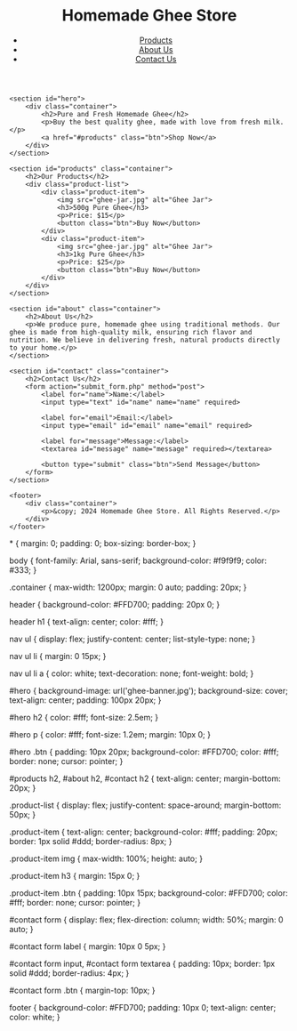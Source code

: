 <!DOCTYPE html>
<html lang="en">
<head>
    <meta charset="UTF-8">
    <meta name="viewport" content="width=device-width, initial-scale=1.0">
    <title>Ghee Store</title>
    <link rel="stylesheet" href="styles.css">
</head>
<body>
    <header>
        <div class="container">
            <h1>Homemade Ghee Store</h1>
            <nav>
                <ul>
                    <li><a href="#products">Products</a></li>
                    <li><a href="#about">About Us</a></li>
                    <li><a href="#contact">Contact Us</a></li>
                </ul>
            </nav>
        </div>
    </header>

    <section id="hero">
        <div class="container">
            <h2>Pure and Fresh Homemade Ghee</h2>
            <p>Buy the best quality ghee, made with love from fresh milk.</p>
            <a href="#products" class="btn">Shop Now</a>
        </div>
    </section>

    <section id="products" class="container">
        <h2>Our Products</h2>
        <div class="product-list">
            <div class="product-item">
                <img src="ghee-jar.jpg" alt="Ghee Jar">
                <h3>500g Pure Ghee</h3>
                <p>Price: $15</p>
                <button class="btn">Buy Now</button>
            </div>
            <div class="product-item">
                <img src="ghee-jar.jpg" alt="Ghee Jar">
                <h3>1kg Pure Ghee</h3>
                <p>Price: $25</p>
                <button class="btn">Buy Now</button>
            </div>
        </div>
    </section>

    <section id="about" class="container">
        <h2>About Us</h2>
        <p>We produce pure, homemade ghee using traditional methods. Our ghee is made from high-quality milk, ensuring rich flavor and nutrition. We believe in delivering fresh, natural products directly to your home.</p>
    </section>

    <section id="contact" class="container">
        <h2>Contact Us</h2>
        <form action="submit_form.php" method="post">
            <label for="name">Name:</label>
            <input type="text" id="name" name="name" required>
            
            <label for="email">Email:</label>
            <input type="email" id="email" name="email" required>
            
            <label for="message">Message:</label>
            <textarea id="message" name="message" required></textarea>
            
            <button type="submit" class="btn">Send Message</button>
        </form>
    </section>

    <footer>
        <div class="container">
            <p>&copy; 2024 Homemade Ghee Store. All Rights Reserved.</p>
        </div>
    </footer>
</body>
</html>
* {
    margin: 0;
    padding: 0;
    box-sizing: border-box;
}

body {
    font-family: Arial, sans-serif;
    background-color: #f9f9f9;
    color: #333;
}

.container {
    max-width: 1200px;
    margin: 0 auto;
    padding: 20px;
}

header {
    background-color: #FFD700;
    padding: 20px 0;
}

header h1 {
    text-align: center;
    color: #fff;
}

nav ul {
    display: flex;
    justify-content: center;
    list-style-type: none;
}

nav ul li {
    margin: 0 15px;
}

nav ul li a {
    color: white;
    text-decoration: none;
    font-weight: bold;
}

#hero {
    background-image: url('ghee-banner.jpg');
    background-size: cover;
    text-align: center;
    padding: 100px 20px;
}

#hero h2 {
    color: #fff;
    font-size: 2.5em;
}

#hero p {
    color: #fff;
    font-size: 1.2em;
    margin: 10px 0;
}

#hero .btn {
    padding: 10px 20px;
    background-color: #FFD700;
    color: #fff;
    border: none;
    cursor: pointer;
}

#products h2, #about h2, #contact h2 {
    text-align: center;
    margin-bottom: 20px;
}

.product-list {
    display: flex;
    justify-content: space-around;
    margin-bottom: 50px;
}

.product-item {
    text-align: center;
    background-color: #fff;
    padding: 20px;
    border: 1px solid #ddd;
    border-radius: 8px;
}

.product-item img {
    max-width: 100%;
    height: auto;
}

.product-item h3 {
    margin: 15px 0;
}

.product-item .btn {
    padding: 10px 15px;
    background-color: #FFD700;
    color: #fff;
    border: none;
    cursor: pointer;
}

#contact form {
    display: flex;
    flex-direction: column;
    width: 50%;
    margin: 0 auto;
}

#contact form label {
    margin: 10px 0 5px;
}

#contact form input, #contact form textarea {
    padding: 10px;
    border: 1px solid #ddd;
    border-radius: 4px;
}

#contact form .btn {
    margin-top: 10px;
}

footer {
    background-color: #FFD700;
    padding: 10px 0;
    text-align: center;
    color: white;
}
